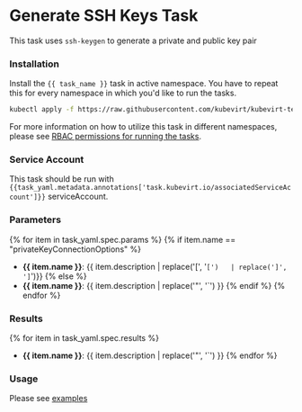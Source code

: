 # Generate SSH Keys Task 

This task uses `ssh-keygen` to generate a private and public key pair

### Installation

Install the `{{ task_name }}` task in active namespace. You have to repeat this for every namespace in which you'd like to run the tasks.

```bash
kubectl apply -f https://raw.githubusercontent.com/kubevirt/kubevirt-tekton-tasks/main/tasks/{{ task_name }}/manifests/{{ task_name }}.yaml
```

For more information on how to utilize this task in different namespaces, please see [RBAC permissions for running the tasks](../../docs/tasks-rbac-permissions.md).

### Service Account

This task should be run with `{{task_yaml.metadata.annotations['task.kubevirt.io/associatedServiceAccount']}}` serviceAccount.

### Parameters

{% for item in task_yaml.spec.params %}
{% if item.name == "privateKeyConnectionOptions" %}
- **{{ item.name }}**: {{ item.description | replace('[', '`[')   | replace(']', ']`')}}
{% else %}
- **{{ item.name }}**: {{ item.description | replace('"', '`') }}
{% endif %}
{% endfor %}
  
### Results

{% for item in task_yaml.spec.results %}
- **{{ item.name }}**: {{ item.description | replace('"', '`') }}
{% endfor %}

### Usage

Please see [examples](examples)
